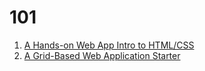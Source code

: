 # 101
1. [A Hands-on Web App Intro to HTML/CSS](webAppIntro)
2. [A Grid-Based Web Application Starter](gridBasedApp)
